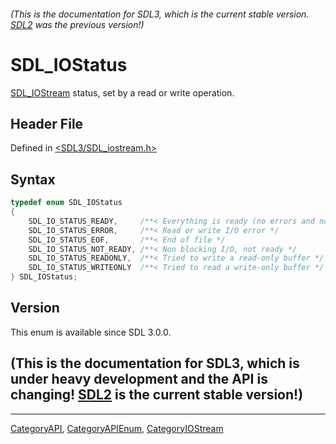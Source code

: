 ###### (This is the documentation for SDL3, which is the current stable version. [SDL2](https://wiki.libsdl.org/SDL2/) was the previous version!)
# SDL_IOStatus

[SDL_IOStream](SDL_IOStream) status, set by a read or write operation.

## Header File

Defined in [<SDL3/SDL_iostream.h>](https://github.com/libsdl-org/SDL/blob/main/include/SDL3/SDL_iostream.h)

## Syntax

```c
typedef enum SDL_IOStatus
{
    SDL_IO_STATUS_READY,     /**< Everything is ready (no errors and not EOF). */
    SDL_IO_STATUS_ERROR,     /**< Read or write I/O error */
    SDL_IO_STATUS_EOF,       /**< End of file */
    SDL_IO_STATUS_NOT_READY, /**< Non blocking I/O, not ready */
    SDL_IO_STATUS_READONLY,  /**< Tried to write a read-only buffer */
    SDL_IO_STATUS_WRITEONLY  /**< Tried to read a write-only buffer */
} SDL_IOStatus;
```

## Version

This enum is available since SDL 3.0.0.

## (This is the documentation for SDL3, which is under heavy development and the API is changing! [SDL2](https://wiki.libsdl.org/SDL2/) is the current stable version!)



----
[CategoryAPI](CategoryAPI), [CategoryAPIEnum](CategoryAPIEnum), [CategoryIOStream](CategoryIOStream)

